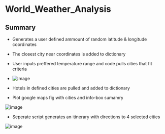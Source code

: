# World_Weather_Analysis

## Summary
- Generates a user defined ammount of random latitude & longitude coordinates
- The closest city near coordinates is added to dictionary
- User inputs preffered temperature range and code pulls cities that fit criteria
- ![image](https://user-images.githubusercontent.com/107438816/182092269-78a77853-5cd2-492b-b489-2b0b3acda384.png)

- Hotels in defined cities are pulled and added to dictionary
- Plot google maps fig with cities and info-box sumamry

![image](https://user-images.githubusercontent.com/107438816/182091916-5fd76837-77d7-48ad-8185-5e60de48f219.png)

- Seperate script generates an itinerary with directions to 4 selected cities

![image](https://user-images.githubusercontent.com/107438816/182091753-ad5dc1fa-9f85-42c4-b19f-81e565a1d2e5.png)
